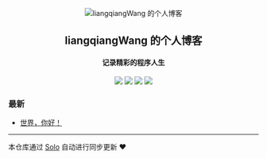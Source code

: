 <p align="center"><img alt="liangqiangWang 的个人博客" src="https://static.b3log.org/images/brand/solo-32.png"></p><h2 align="center">
liangqiangWang 的个人博客
</h2>

<h4 align="center">记录精彩的程序人生</h4>
<p align="center"><a title="liangqiangWang 的个人博客" target="_blank" href="https://github.com/liangqiangWang/solo-blog"><img src="https://img.shields.io/github/last-commit/liangqiangWang/solo-blog.svg?style=flat-square&color=FF9900"></a>
<a title="GitHub repo size in bytes" target="_blank" href="https://github.com/liangqiangWang/solo-blog"><img src="https://img.shields.io/github/repo-size/liangqiangWang/solo-blog.svg?style=flat-square"></a>
<a title="Solo Version" target="_blank" href="https://github.com/b3log/solo/releases"><img src="https://img.shields.io/badge/solo-3.6.4-f1e05a.svg?style=flat-square&color=blueviolet"></a>
<a title="Hits" target="_blank" href="https://github.com/b3log/hits"><img src="https://hits.b3log.org/liangqiangWang/solo-blog.svg"></a></p>

### 最新

* [世界，你好！](http://www.wangliangqiang.cn/hello-solo)



---

本仓库通过 [Solo](https://github.com/b3log/solo) 自动进行同步更新 ❤️ 